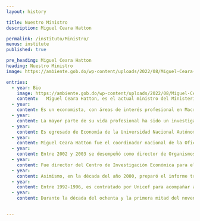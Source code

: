 ```yaml
---
layout: history

title: Nuestro Ministro
description: Miguel Ceara Hatton

permalink: /instituto/Ministro/
menus: institute
published: true

pre_heading: Miguel Ceara Hatton
heading: Nuestro Ministro
image: https://ambiente.gob.do/wp-content/uploads/2022/08/Miguel-Ceara-Hatton-1.jpg

entries:
  - year: Bio
    image: https://ambiente.gob.do/wp-content/uploads/2022/08/Miguel-Ceara-Hatton-1.jpg
    content:   Miguel Ceara Hatton, es el actual ministro del Ministerio de Medio Ambiente y Recursos Naturales, a partir del 7 julio del 2022, mediante decreto No 361-22. Antes de este cargo, se desempeñó como ministro del Ministerio de Economía, Planificación y Desarrollo, desde el 16 de agosto del 2020 hasta iniciar sus actuales funciones.
  - year: 
    content: Es un economista, con áreas de interés profesional en Macroeconomía, Desarrollo Económico, Teoría Económica, Políticas Públicas Económicas y Sociales y Política Internacional.
  - year:     
    content: La mayor parte de su vida profesional ha sido un investigador a nivel nacional e internacional. Fue investigador del Centro de Estudios Económicos y Sociales “José Luis Alemán” de la Pontifica Universidad Católica Madre y Maestra (PUCMM), alta casa de estudios, donde es profesor desde 2011. Ha tenido como área de investigación principal el desarrollo económico dominicano y ha sido consultor en temas económicos para organismos internacionales y el sector privado.
  - year:   
    content: Es egresado de Economía de la Universidad Nacional Autónoma de México (UNAM) y del Centro de Investigación y Docencia Económica (CIDE) en México, especializándose en los temas de Desarrollo y Econometría.
  - year:   
    content: Miguel Ceara Hatton fue el coordinador nacional de la Oficina de Desarrollo Humano del Programa de Naciones Unidas para el Desarrollo (PNUD), entre septiembre de 2003 y junio de 2011, siendo responsable de elaborar y socializar el Informe Nacional de Desarrollo Humano.
  - year:   
    content: Entre 2002 y 2003 se desempeñó como director de Organismos Internacionales en la Secretaría de Estado de Relaciones Exteriores (SRE) y asesor del canciller en temas comerciales, con rango de embajador. Dentro de sus funciones en la SRE, presidió el Comité Especial de Administración y Presupuesto de la Asociación de Estados del Caribe en representación del Gobierno dominicano. Entre 1996 y 2001, fue director del área económica de la Asociación de Estados del Caribe (AEC) con sede en Trinidad y Tobago, siendo responsable de las carteras de Comercio, Turismo y Cooperación.
  - year:   
    content: Fue director del Centro de Investigación Económica para el Caribe (CIECA) entre 1987-1996, con sede en Santo Domingo.
  - year:   
    content: Asimismo, en la década del año 2000, preparó el informe trimestral de la Unidad de Inteligencia Económica de The Economist y realizó consultorías en materia de Política Comercial y Macroeconomía.
  - year:   
    content: Entre 1992-1996, es contratado por Unicef para acompañar al Gabinete Social de Nicaragua desde el Ministerio de Acción Social, con el fin de elaborar un modelo de costos unitarios asociado la proyección presupuestaria para determinar coberturas físicas posibles con los recursos asignados. En la década del ochenta y noventa participó activamente en los trabajos «Ajuste con Rostro Humano» de Unicef, con varias publicaciones. Se desempeñó como técnico en la Secretaría de Programación y Presupuesto de México, en el área de cuentas nacionales entre 1980-1981.
  - year:   
    content: Durante la década del ochenta y la primera mitad del noventa, fue consultor y asesor para el Instituto de Cooperación de Ciencias Agrícolas (IICA-OEA), el Programa Regional de Empleo de América Latina y el Caribe (PREALC), el Fondo de las Naciones Unidas para la Niñez (UNICEF), el Programa para el Desarrollo de las Naciones Unidas (PNUD), la Oficina del Patrimonio Cultural, de la Confederación de Dominicana de la Pequeña y Mediana Empresa (CODOPYME), de empresas privadas.

    
---    
```

